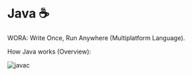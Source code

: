 # Java ☕️

WORA: Write Once, Run Anywhere (Multiplatform Language).

How Java works (Overview):

![javac](https://www.edureka.co/blog/wp-content/uploads/2019/07/q.png)